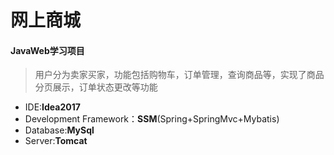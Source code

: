 # 网上商城
#### JavaWeb学习项目
> 用户分为卖家买家，功能包括购物车，订单管理，查询商品等，实现了商品分页展示，订单状态更改等功能

- IDE:**Idea2017**
- Development Framework：**SSM**(Spring+SpringMvc+Mybatis)
- Database:**MySql**
- Server:**Tomcat**
